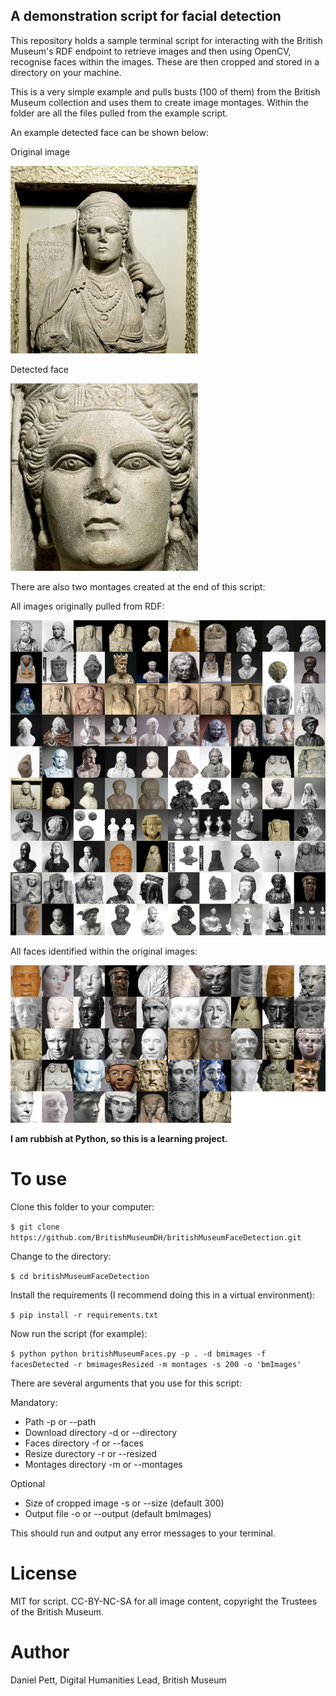 ## A demonstration script for facial detection

This repository holds a sample terminal script for interacting with the British Museum's RDF endpoint to retrieve images and then
using OpenCV, recognise faces within the images. These are then cropped and stored in a directory on your machine.

This is a very simple example and pulls  busts (100 of them) from the British Museum collection and uses them to
create image montages. Within the folder are all the files pulled from the example script.

An example detected face can be shown below:

Original image

![](bmimagesResized/AN00587263_001_l.jpg)

Detected face

![](facesDetected/cropped_272_AN00587263_001_l.jpg)

There are also two montages created at the end of this script:

All images originally pulled from RDF:

![](montages/bmPortraitBusts_montage_750w.jpg)

All faces identified within the original images:

![](montages/bmPortraitBustsFaces_montage_750w.jpg)

**I am rubbish at Python, so this is a learning project.**

# To use

Clone this folder to your computer:

`$ git clone https://github.com/BritishMuseumDH/britishMuseumFaceDetection.git`

Change to the directory:

`$ cd britishMuseumFaceDetection`

Install the requirements (I recommend doing this in a virtual environment):

`$ pip install -r requirements.txt`

Now run the script (for example):

`$ python python britishMuseumFaces.py -p . -d bmimages -f facesDetected -r bmimagesResized -m montages -s 200 -o 'bmImages' `

There are several arguments that you use for this script:

Mandatory:
* Path -p or --path
* Download directory -d or --directory
* Faces directory -f or --faces
* Resize durectory -r or --resized
* Montages directory -m or --montages

Optional
* Size of cropped image -s or --size (default 300)
* Output file -o or --output (default bmImages)

This should run and output any error messages to your terminal.

# License

MIT for script. CC-BY-NC-SA for all image content, copyright the Trustees of the British Museum.

# Author

Daniel Pett, Digital Humanities Lead, British Museum
